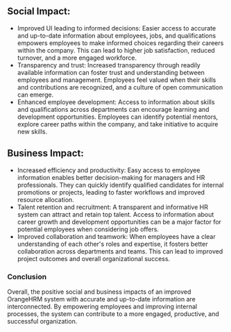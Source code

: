 

## Social Impact:
<ul>
<li>Improved UI leading to informed decisions: Easier access to accurate and up-to-date information about employees, jobs, and qualifications empowers employees to make informed choices regarding their careers within the company. This can lead to higher job satisfaction, reduced turnover, and a more engaged workforce.</li>
<li>Transparency and trust: Increased transparency through readily available information can foster trust and understanding between employees and management. Employees feel valued when their skills and contributions are recognized, and a culture of open communication can emerge.</li>
<li>Enhanced employee development: Access to information about skills and qualifications across departments can encourage learning and development opportunities. Employees can identify potential mentors, explore career paths within the company, and take initiative to acquire new skills.</li>
</ul>
 
  
  
## Business Impact:
<ul>
  <li>Increased efficiency and productivity: Easy access to employee information enables better decision-making for managers and HR professionals. They can quickly identify qualified candidates for internal promotions or projects, leading to faster workflows and improved resource allocation.</li>
  <li>Talent retention and recruitment: A transparent and informative HR system can attract and retain top talent. Access to information about career growth and development opportunities can be a major factor for potential employees when considering job offers.</li>
  <li>Improved collaboration and teamwork: When employees have a clear understanding of each other's roles and expertise, it fosters better collaboration across departments and teams. This can lead to improved project outcomes and overall organizational success.</li>
  
</ul>

### Conclusion
Overall, the positive social and business impacts of an improved OrangeHRM system with accurate and up-to-date information are interconnected. By empowering employees and improving internal processes, the system can contribute to a more engaged, productive, and successful organization.
